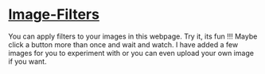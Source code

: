 # [Image-Filters](https://numbart.github.io/Image-Filters/)
You can apply filters to your images in this webpage. Try it, its fun !!!
Maybe click a button more than once and wait and watch.
I have added a few images for you to experiment with or you can even upload your own image if you want.
